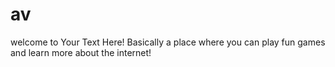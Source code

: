 # av
welcome to Your Text Here! Basically a place where you can play fun games and learn more about the internet!
